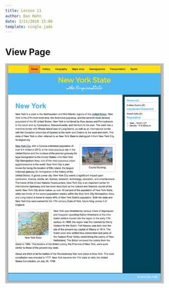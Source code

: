 ```yaml
---
title: Lesson 11
author: Dan Hahn
date: 3/21/2018 15:00
template: single.jade
---
```


# View Page

![](../pages/final-project2.png)

